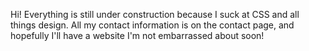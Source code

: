 Hi! Everything is still under construction because I suck at CSS and all things design. All my contact information is on the contact page, and hopefully I'll have a website I'm not embarrassed about soon!

